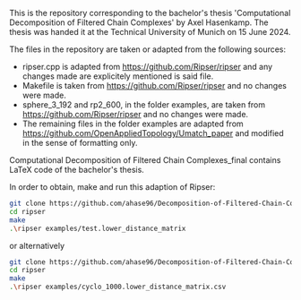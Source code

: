 This is the repository corresponding to the bachelor's thesis 'Computational Decomposition of Filtered Chain Complexes' by Axel Hasenkamp. The thesis was handed it at the Technical University of Munich on 15 June 2024.

The files in the repository are taken or adapted from the following sources:

- ripser.cpp is adapted from https://github.com/Ripser/ripser and any changes made are explicitely mentioned is said file.
- Makefile is taken from https://github.com/Ripser/ripser and no changes were made.
- sphere_3_192 and rp2_600, in the folder examples, are taken from https://github.com/Ripser/ripser and no changes were made.
- The remaining files in the folder examples are adapted from https://github.com/OpenAppliedTopology/Umatch_paper and modified in the sense of formatting only.

Computational Decomposition of Filtered Chain Complexes_final contains LaTeX code of the bachelor's thesis.

In order to obtain, make and run this adaption of Ripser:

```sh
git clone https://github.com/ahase96/Decomposition-of-Filtered-Chain-Complexes
cd ripser
make
.\ripser examples/test.lower_distance_matrix
```

or alternatively

```sh
git clone https://github.com/ahase96/Decomposition-of-Filtered-Chain-Complexes
cd ripser
make
.\ripser examples/cyclo_1000.lower_distance_matrix.csv
```
